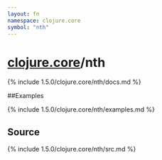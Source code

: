 ```yaml
---
layout: fn
namespace: clojure.core
symbol: "nth"
---
```


# [clojure.core](../)/nth

{% include 1.5.0/clojure.core/nth/docs.md %}

##Examples

{% include 1.5.0/clojure.core/nth/examples.md %}
## Source
{% include 1.5.0/clojure.core/nth/src.md %}

